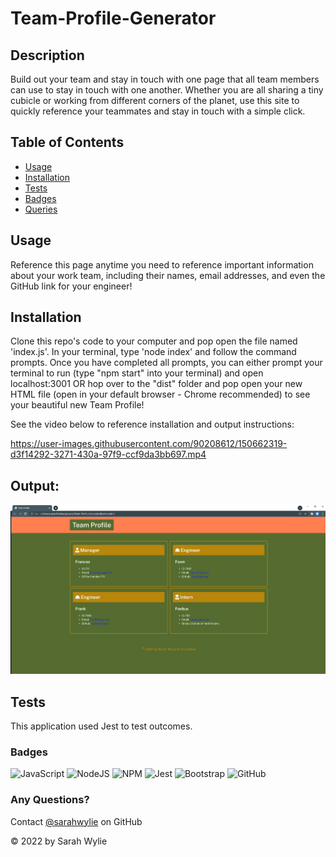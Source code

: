 # Team-Profile-Generator

## Description
Build out your team and stay in touch with one page that all team members can use to stay in touch with one another. Whether you are all sharing a tiny cubicle or working from different corners of the planet, use this site to quickly reference your teammates and stay in touch with a simple click.

## Table of Contents
* [Usage](#usage)
* [Installation](#installation)
* [Tests](#tests)
* [Badges](#badges)
* [Queries](#any-questions)

## Usage
Reference this page anytime you need to reference important information about your work team, including their names, email addresses, and even the GitHub link for your engineer!

## Installation
Clone this repo's code to your computer and pop open the file named 'index.js'. In your terminal, type 'node index' and follow the command prompts. Once you have completed all prompts, you can either prompt your terminal to run (type "npm start" into your terminal) and open localhost:3001 OR hop over to the "dist" folder and pop open your new HTML file (open in your default browser - Chrome recommended) to see your beautiful new Team Profile!

See the video below to reference installation and output instructions:

https://user-images.githubusercontent.com/90208612/150662319-d3f14292-3271-430a-97f9-ccf9da3bb697.mp4


## Output:
![Screenshot](./utils/Screenshot.png)

## Tests
This application used Jest to test outcomes.

### Badges
![JavaScript](https://img.shields.io/badge/javascript-%23323330.svg?style=for-the-badge&logo=javascript&logoColor=%23F7DF1E)
![NodeJS](https://img.shields.io/badge/node.js-6DA55F?style=for-the-badge&logo=node.js&logoColor=white)
![NPM](https://img.shields.io/badge/NPM-%23000000.svg?style=for-the-badge&logo=npm&logoColor=white)
![Jest](https://img.shields.io/badge/-jest-%23C21325?style=for-the-badge&logo=jest&logoColor=white)
![Bootstrap](https://img.shields.io/badge/bootstrap-%23563D7C.svg?style=for-the-badge&logo=bootstrap&logoColor=white)
![GitHub](https://img.shields.io/badge/github-%23121011.svg?style=for-the-badge&logo=github&logoColor=white)

### Any Questions?
Contact [@sarahwylie](https://github.com/sarahwylie) on GitHub

© 2022 by Sarah Wylie
